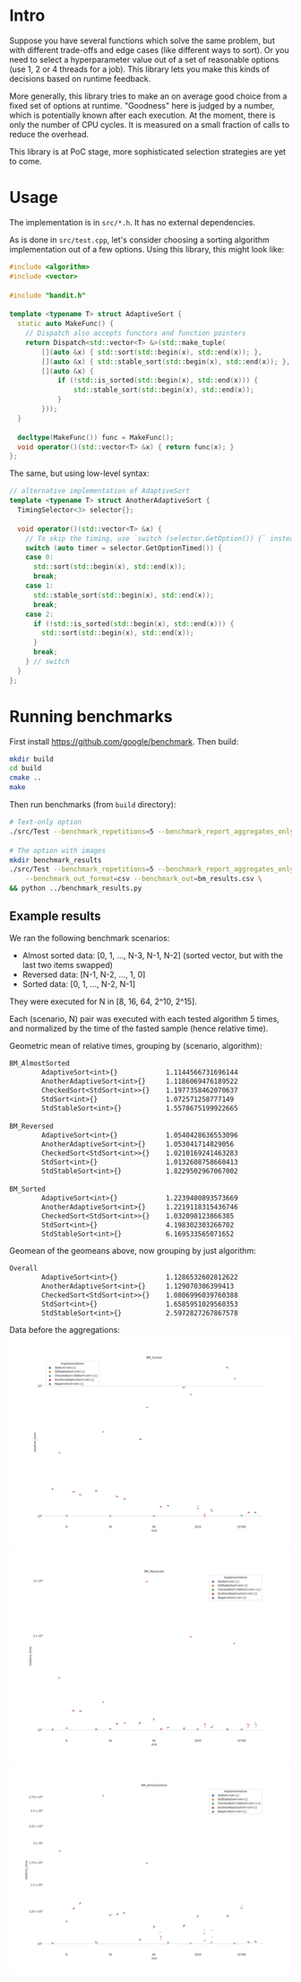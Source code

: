 # Intro
Suppose you have several functions which solve the same problem, but with
different trade-offs and edge cases (like different ways to sort).
Or you need to select a hyperparameter value out of a set of
reasonable options (use 1, 2 or 4 threads for a job). This library lets you
make this kinds of decisions based on runtime feedback.

More generally, this library tries to make an on average good choice
from a fixed set of options at runtime.
"Goodness" here is judged by a number, which is potentially known
after each execution.
At the moment, there is only the number of CPU cycles. It is measured on a small
fraction of calls to reduce the overhead.

This library is at PoC stage, more sophisticated selection strategies
are yet to come. 

# Usage
The implementation is in `src/*.h`. It has no external dependencies.

As is done in `src/test.cpp`, let's consider choosing a sorting algorithm implementation out of a few options. Using this library, this might look like:
```c++
#include <algorithm>
#include <vector>

#include "bandit.h"

template <typename T> struct AdaptiveSort {
  static auto MakeFunc() {
    // Dispatch also accepts functors and function pointers
    return Dispatch<std::vector<T> &>(std::make_tuple(
        [](auto &x) { std::sort(std::begin(x), std::end(x)); },
        [](auto &x) { std::stable_sort(std::begin(x), std::end(x)); },
        [](auto &x) {
            if (!std::is_sorted(std::begin(x), std::end(x))) {
                std::stable_sort(std::begin(x), std::end(x));
            }
        }));
  }

  decltype(MakeFunc()) func = MakeFunc();
  void operator()(std::vector<T> &x) { return func(x); }
};
```

The same, but using low-level syntax:
```c++
// alternative implementation of AdaptiveSort
template <typename T> struct AnotherAdaptiveSort {
  TimingSelector<3> selector{};

  void operator()(std::vector<T> &x) {
    // To skip the timing, use `switch (selector.GetOption()) {` instead
    switch (auto timer = selector.GetOptionTimed()) {
    case 0:
      std::sort(std::begin(x), std::end(x));
      break;
    case 1:
      std::stable_sort(std::begin(x), std::end(x));
      break;
    case 2:
      if (!std::is_sorted(std::begin(x), std::end(x))) {
        std::sort(std::begin(x), std::end(x));
      }
      break;
    } // switch
  }
};
```

# Running benchmarks
First install https://github.com/google/benchmark.
Then build:
```bash
mkdir build
cd build
cmake ..
make
```

Then run benchmarks (from `build` directory):
```bash
# Text-only option
./src/Test --benchmark_repetitions=5 --benchmark_report_aggregates_only=true

# The option with images
mkdir benchmark_results
./src/Test --benchmark_repetitions=5 --benchmark_report_aggregates_only=false \
    --benchmark_out_format=csv --benchmark_out=bm_results.csv \
&& python ../benchmark_results.py
```

## Example results
We ran the following benchmark scenarios:
- Almost sorted data: [0, 1, ..., N-3, N-1, N-2]
  (sorted vector, but with the last two items swapped)
- Reversed data: [N-1, N-2, ..., 1, 0]
- Sorted data: [0, 1, ..., N-2, N-1]

They were executed for N in [8, 16, 64, 2^10, 2^15].

Each (scenario, N) pair was executed with each tested algorithm 5 times, and
normalized by the time of the fasted sample (hence relative time).

Geometric mean of relative times, grouping by (scenario, algorithm):
```
BM_AlmostSorted
        AdaptiveSort<int>{}            1.1144566731696144
        AnotherAdaptiveSort<int>{}     1.1186069476189522
        CheckedSort<StdSort<int>>{}    1.1977358462070637
        StdSort<int>{}                 1.072571258777149
        StdStableSort<int>{}           1.5578675199922665

BM_Reversed
        AdaptiveSort<int>{}            1.0540428636553096
        AnotherAdaptiveSort<int>{}     1.053041714829056
        CheckedSort<StdSort<int>>{}    1.0210169241463283
        StdSort<int>{}                 1.0132608758660413
        StdStableSort<int>{}           1.8229502967067002

BM_Sorted
        AdaptiveSort<int>{}            1.2239400893573669
        AnotherAdaptiveSort<int>{}     1.2219118315436746
        CheckedSort<StdSort<int>>{}    1.032098123866385
        StdSort<int>{}                 4.198302303266702
        StdStableSort<int>{}           6.169533565071652
```

Geomean of the geomeans above, now grouping by just algorithm:
```
Overall
        AdaptiveSort<int>{}            1.1286532602812622
        AnotherAdaptiveSort<int>{}     1.129070306399413
        CheckedSort<StdSort<int>>{}    1.0806996039760388
        StdSort<int>{}                 1.6585951029560353
        StdStableSort<int>{}           2.5972827267867578
```

Data before the aggregations:
![Sorted](/benchmark_results/BM_Sorted.png)
![Reversted](/benchmark_results/BM_Reversed.png)
![Almost sorted](/benchmark_results/BM_AlmostSorted.png)
